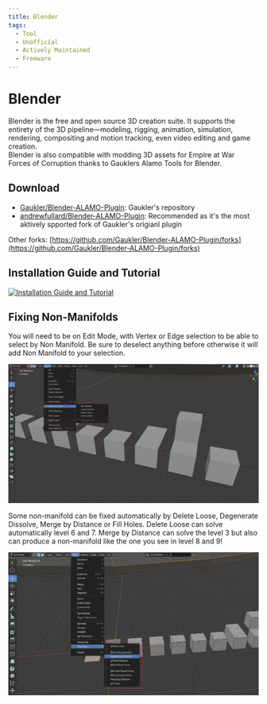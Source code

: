 ```yaml
---
title: Blender
tags:
  - Tool
  - Unofficial
  - Actively Maintained
  - Freeware
---
```


# Blender

Blender is the free and open source 3D creation suite. It supports the entirety of the 3D pipeline—modeling, rigging, animation, simulation, rendering, compositing and motion tracking, even video editing and game creation.  
Blender is also compatible with modding 3D assets for Empire at War Forces of Corruption thanks to Gauklers Alamo Tools for Blender.

## Download

* [Gaukler/Blender-ALAMO-Plugin](https://github.com/Gaukler/Blender-ALAMO-Plugin): Gaukler's repository
* [andrewfullard/Blender-ALAMO-Plugin](https://github.com/andrewfullard/Blender-ALAMO-Plugin): Recommended as it's the most aktively spported fork of Gaukler's origianl plugin

Other forks: [https://github.com/Gaukler/Blender-ALAMO-Plugin/forks](https://github.com/Gaukler/Blender-ALAMO-Plugin/forks)

## Installation Guide and Tutorial

[![Installation Guide and Tutorial](https://img.youtube.com/vi/YholfWkvc5w/0.jpg)](https://www.youtube.com/watch?v=YholfWkvc5w "Installation Guide and Tutorial")

## Fixing Non-Manifolds

You will need to be on Edit Mode, with Vertex or Edge selection to be able to select by Non Manifold. Be sure to deselect anything before otherwise it will add Non Manifold to your selection.

![](https://raw.githubusercontent.com/yyhrs/non-manifold/main/resources/home.1.jpg)

Some non-manifold can be fixed automatically by Delete Loose, Degenerate Dissolve, Merge by Distance or Fill Holes. Delete Loose can solve automatically level 6 and 7. Merge by Distance can solve the level 3 but also can produce a non-manifold like the one you see in level 8 and 9!

![](https://raw.githubusercontent.com/yyhrs/non-manifold/main/resources/home.2.jpg)

